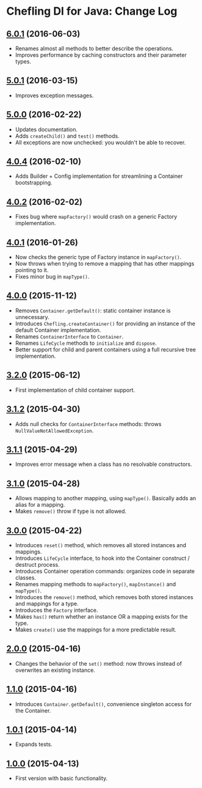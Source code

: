 # Chefling DI for Java: Change Log

## [6.0.1](../../tree/v6.0.1) (2016-06-03)

- Renames almost all methods to better describe the operations.
- Improves performance by caching constructors and their parameter types.

## [5.0.1](../../tree/v5.0.1) (2016-03-15)

- Improves exception messages.

## [5.0.0](../../tree/v5.0.0) (2016-02-22)

- Updates documentation.
- Adds `createChild()` and `test()` methods.
- All exceptions are now unchecked: you wouldn't be able to recover.

## [4.0.4](../../tree/v4.0.4) (2016-02-10)

- Adds Builder + Config implementation for streamlining a Container bootstrapping.

## [4.0.2](../../tree/v4.0.2) (2016-02-02)

- Fixes bug where `mapFactory()` would crash on a generic Factory implementation.

## [4.0.1](../../tree/v4.0.1) (2016-01-26)

- Now checks the generic type of Factory instance in `mapFactory()`.
- Now throws when trying to remove a mapping that has other mappings pointing to it.
- Fixes minor bug in `mapType()`.

## [4.0.0](../../tree/v4.0.0) (2015-11-12)

- Removes `Container.getDefault()`: static container instance is unnecessary.
- Introduces `Chefling.createContainer()` for providing an instance of the default Container
implementation.
- Renames `ContainerInterface` to `Container`.
- Renames `LifeCycle` methods to `initialize` and `dispose`.
- Better support for child and parent containers using a full recursive tree implementation.

## [3.2.0](../../tree/v3.2.0) (2015-06-12)

- First implementation of child container support.

## [3.1.2](../../tree/v3.1.2) (2015-04-30)

- Adds null checks for `ContainerInterface` methods: throws `NullValueNotAllowedException`.

## [3.1.1](../../tree/v3.1.1) (2015-04-29)

- Improves error message when a class has no resolvable constructors.

## [3.1.0](../../tree/v3.1.0) (2015-04-28)

- Allows mapping to another mapping, using `mapType()`. Basically adds an alias for a mapping.
- Makes `remove()` throw if type is not allowed.

## [3.0.0](../../tree/v3.0.0) (2015-04-22)

- Introduces `reset()` method, which removes all stored instances and mappings.
- Introduces `LifeCycle` interface, to hook into the Container construct / destruct process.
- Introduces Container operation commands: organizes code in separate classes.
- Renames mapping methods to `mapFactory()`, `mapInstance()` and `mapType()`.
- Introduces the `remove()` method, which removes both stored instances and mappings for a type.
- Introduces the `Factory` interface.
- Makes `has()` return whether an instance OR a mapping exists for the type.
- Makes `create()` use the mappings for a more predictable result.

## [2.0.0](../../tree/v2.0.0) (2015-04-16)

- Changes the behavior of the `set()` method: now throws instead of overwrites an existing instance.

## [1.1.0](../../tree/v1.1.0) (2015-04-16)

- Introduces `Container.getDefault()`, convenience singleton access for the Container.

## [1.0.1](../../tree/v1.0.1) (2015-04-14)

- Expands tests.

## [1.0.0](../../tree/v1.0.0) (2015-04-13)

- First version with basic functionality.
